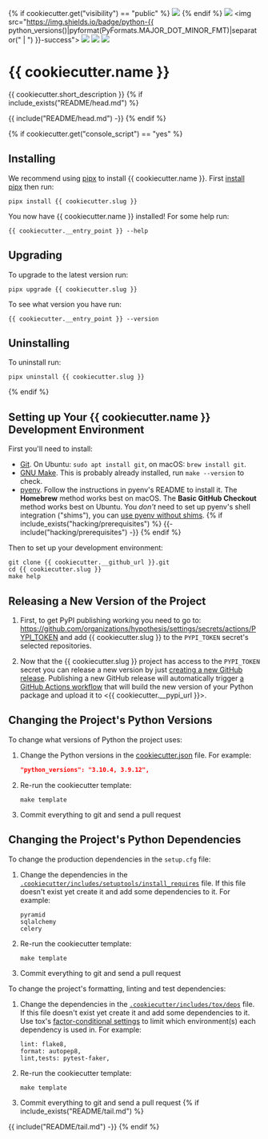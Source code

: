 {% if cookiecutter.get("visibility") == "public" %}
<a href="{{ cookiecutter.__github_url }}/actions/workflows/ci.yml?query=branch%3Amain"><img src="https://img.shields.io/github/workflow/status/{{ cookiecutter.github_owner }}/{{ cookiecutter.slug }}/CI/main"></a>
{% endif %}
<a href="{{ cookiecutter.__pypi_url }}"><img src="https://img.shields.io/pypi/v/{{ cookiecutter.slug }}"></a>
<a><img src="https://img.shields.io/badge/python-{{ python_versions()|pyformat(PyFormats.MAJOR_DOT_MINOR_FMT)|separator(" | ") }}-success"></a>
<a href="{{ cookiecutter.__github_url }}/blob/main/LICENSE"><img src="https://img.shields.io/badge/license-BSD--2--Clause-success"></a>
<a href="https://github.com/hypothesis/cookiecutters/tree/main/pypackage"><img src="https://img.shields.io/badge/cookiecutter-pypackage-success"></a>
<a href="https://black.readthedocs.io/en/stable/"><img src="https://img.shields.io/badge/code%20style-black-000000"></a>

# {{ cookiecutter.name }}

{{ cookiecutter.short_description }}
{% if include_exists("README/head.md") %}

{{ include("README/head.md") -}}
{% endif %}

{% if cookiecutter.get("console_script") == "yes" %}
## Installing

We recommend using [pipx](https://pypa.github.io/pipx/) to install
{{ cookiecutter.name }}.
First [install pipx](https://pypa.github.io/pipx/#install-pipx) then run:

```terminal
pipx install {{ cookiecutter.slug }}
```

You now have {{ cookiecutter.name }} installed! For some help run:

```
{{ cookiecutter.__entry_point }} --help
```

## Upgrading

To upgrade to the latest version run:

```terminal
pipx upgrade {{ cookiecutter.slug }}
```

To see what version you have run:

```terminal
{{ cookiecutter.__entry_point }} --version
```

## Uninstalling

To uninstall run:

```
pipx uninstall {{ cookiecutter.slug }}
```

{% endif %}
## Setting up Your {{ cookiecutter.name }} Development Environment

First you'll need to install:

* [Git](https://git-scm.com/).
  On Ubuntu: `sudo apt install git`, on macOS: `brew install git`.
* [GNU Make](https://www.gnu.org/software/make/).
  This is probably already installed, run `make --version` to check.
* [pyenv](https://github.com/pyenv/pyenv).
  Follow the instructions in pyenv's README to install it.
  The **Homebrew** method works best on macOS.
  The **Basic GitHub Checkout** method works best on Ubuntu.
  You _don't_ need to set up pyenv's shell integration ("shims"), you can
  [use pyenv without shims](https://github.com/pyenv/pyenv#using-pyenv-without-shims).
{% if include_exists("hacking/prerequisites") %}
    {{- include("hacking/prerequisites") -}}
{% endif %}

Then to set up your development environment:

```terminal
git clone {{ cookiecutter.__github_url }}.git
cd {{ cookiecutter.slug }}
make help
```

## Releasing a New Version of the Project

1. First, to get PyPI publishing working you need to go to:
   <https://github.com/organizations/hypothesis/settings/secrets/actions/PYPI_TOKEN>
   and add {{ cookiecutter.slug }} to the `PYPI_TOKEN` secret's selected
   repositories.

2. Now that the {{ cookiecutter.slug }} project has access to the `PYPI_TOKEN` secret
   you can release a new version by just [creating a new GitHub release](https://docs.github.com/en/repositories/releasing-projects-on-github/managing-releases-in-a-repository).
   Publishing a new GitHub release will automatically trigger
   [a GitHub Actions workflow](.github/workflows/pypi.yml)
   that will build the new version of your Python package and upload it to
   <{{ cookiecutter.__pypi_url }}>.

## Changing the Project's Python Versions

To change what versions of Python the project uses:

1. Change the Python versions in the
   [cookiecutter.json](.cookiecutter/cookiecutter.json) file. For example:

   ```json
   "python_versions": "3.10.4, 3.9.12",
   ```

2. Re-run the cookiecutter template:

   ```terminal
   make template
   ```

3. Commit everything to git and send a pull request

## Changing the Project's Python Dependencies

To change the production dependencies in the `setup.cfg` file:

1. Change the dependencies in the [`.cookiecutter/includes/setuptools/install_requires`](.cookiecutter/includes/setuptools/install_requires) file.
   If this file doesn't exist yet create it and add some dependencies to it.
   For example:

   ```
   pyramid
   sqlalchemy
   celery
   ```

2. Re-run the cookiecutter template:

   ```terminal
   make template
   ```

3. Commit everything to git and send a pull request

To change the project's formatting, linting and test dependencies:

1. Change the dependencies in the [`.cookiecutter/includes/tox/deps`](.cookiecutter/includes/tox/deps) file.
   If this file doesn't exist yet create it and add some dependencies to it.
   Use tox's [factor-conditional settings](https://tox.wiki/en/latest/config.html#factors-and-factor-conditional-settings)
   to limit which environment(s) each dependency is used in.
   For example:

   ```
   lint: flake8,
   format: autopep8,
   lint,tests: pytest-faker,
   ```

2. Re-run the cookiecutter template:

   ```terminal
   make template
   ```

3. Commit everything to git and send a pull request
{% if include_exists("README/tail.md") %}

{{ include("README/tail.md") -}}
{% endif %}

